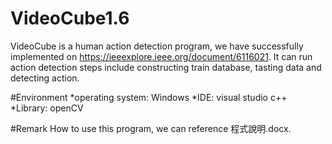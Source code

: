 # VideoCube1.6
VideoCube is a human action detection program, we have successfully implemented on https://ieeexplore.ieee.org/document/6116021.
It can run action detection steps include constructing train database, tasting data and detecting action.

#Environment
*operating system: Windows
*IDE: visual studio c++
*Library: openCV

#Remark
How to use this program, we can reference 程式說明.docx.
